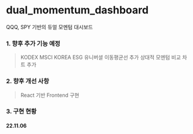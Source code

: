 # dual_momentum_dashboard

QQQ, SPY 기반의 듀얼 모멘텀 대시보드

### 1. 향후 추가 기능 예정
> KODEX MSCI KOREA ESG 유니버셜
> 이동평균선 추가
> 상대적 모멘텀 비교 차트 추가

### 2. 향후 개선 사항
> React 기반 Frontend 구현

### 3. 구현 현황
#### 22.11.06


